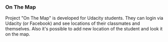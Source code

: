 ### On The Map
Project "On The Map" is developed for Udacity students. 
They can login via Udacity (or Facebook) and see locations of their classmates and themselves. 
Also it's possible to add new location of the student and look it on the map.

